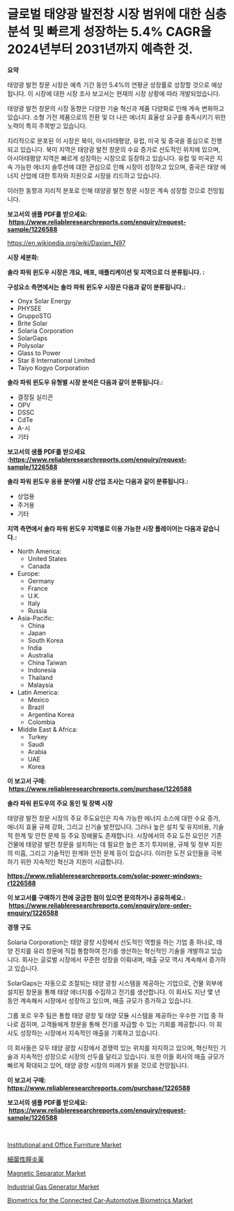 <p><h1>글로벌 태양광 발전창 시장 범위에 대한 심층 분석 및 빠르게 성장하는 5.4% CAGR을 2024년부터 2031년까지 예측한 것.</h1></p><p><strong>요약</strong></p>
<p><p>태양광 발전 창문 시장은 예측 기간 동안 5.4%의 연평균 성장률로 성장할 것으로 예상됩니다. 이 시장에 대한 시장 조사 보고서는 현재의 시장 상황에 따라 개발되었습니다.</p><p>태양광 발전 창문의 시장 동향은 다양한 기술 혁신과 제품 다양화로 인해 계속 변화하고 있습니다. 소형 가전 제품으로의 전환 및 더 나은 에너지 효율성 요구를 충족시키기 위한 노력이 특히 주목받고 있습니다.</p><p>지리적으로 분포된 이 시장은 북미, 아시아태평양, 유럽, 미국 및 중국을 중심으로 진행되고 있습니다. 북미 지역은 태양광 발전 창문의 수요 증가로 선도적인 위치에 있으며, 아시아태평양 지역은 빠르게 성장하는 시장으로 등장하고 있습니다. 유럽 및 미국은 지속 가능한 에너지 솔루션에 대한 관심으로 인해 시장이 성장하고 있으며, 중국은 태양 에너지 산업에 대한 투자와 지원으로 시장을 리드하고 있습니다.</p><p>이러한 동향과 지리적 분포로 인해 태양광 발전 창문 시장은 계속 성장할 것으로 전망됩니다.</p></p>
<p><strong>보고서의 샘플 PDF를 받으세요: &nbsp;<a href="https://www.reliableresearchreports.com/enquiry/request-sample/1226588">https://www.reliableresearchreports.com/enquiry/request-sample/1226588</a></strong></p>
<p><a href="https://en.wikipedia.org/wiki/Daxian_N97">https://en.wikipedia.org/wiki/Daxian_N97</a></p>
<p><strong>시장 세분화:</strong></p>
<p><strong> 솔라 파워 윈도우 시장은 개요, 배포, 애플리케이션 및 지역으로 더 분류됩니다. :</strong></p>
<p><strong>구성요소 측면에서는 솔라 파워 윈도우 시장은 다음과 같이 분류됩니다.:</strong></p>
<p><ul><li>Onyx Solar Energy</li><li>PHYSEE</li><li>GruppoSTG</li><li>Brite Solar</li><li>Solaria Corporation</li><li>SolarGaps</li><li>Polysolar</li><li>Glass to Power</li><li>Star 8 International Limited</li><li>Taiyo Kogyo Corporation</li></ul></p>
<p><strong> 솔라 파워 윈도우 유형별 시장 분석은 다음과 같이 분류됩니다.:</strong></p>
<p><ul><li>결정질 실리콘</li><li>OPV</li><li>DSSC</li><li>CdTe</li><li>A-시</li><li>기타</li></ul></p>
<p><strong>보고서의 샘플 PDF를 받으세요 :<a href="https://www.reliableresearchreports.com/enquiry/request-sample/1226588">https://www.reliableresearchreports.com/enquiry/request-sample/1226588</a></strong></p>
<p><strong> 솔라 파워 윈도우 응용 분야별 시장 산업 조사는 다음과 같이 분류됩니다.:</strong></p>
<p><ul><li>상업용</li><li>주거용</li><li>기타</li></ul></p>
<p><strong>지역 측면에서 솔라 파워 윈도우 지역별로 이용 가능한 시장 플레이어는 다음과 같습니다.:</strong></p>
<p><ul>
    <li>
        North America:
        <ul>
            <li>United States</li>
            <li>Canada</li>
        </ul>
    </li>
    <li>
        Europe:
        <ul>
            <li>Germany</li>
            <li>France</li>
            <li>U.K.</li>
            <li>Italy</li>
            <li>Russia</li>
        </ul>
    </li>
    <li>
        Asia-Pacific:
        <ul>
            <li>China</li>
            <li>Japan</li>
            <li>South Korea</li>
            <li>India</li>
            <li>Australia</li>
            <li>China Taiwan</li>
            <li>Indonesia</li>
            <li>Thailand</li>
            <li>Malaysia</li>
        </ul>
    </li>
    <li>
        Latin America:
        <ul>
            <li>Mexico</li>
            <li>Brazil</li>
            <li>Argentina Korea</li>
            <li>Colombia</li>
        </ul>
    </li>
    <li>
        Middle East & Africa:
        <ul>
            <li>Turkey</li>
            <li>Saudi</li>
            <li>Arabia</li>
            <li>UAE</li>
            <li>Korea</li>
        </ul>
    </li>
    </ul></p>
<p><strong>이 보고서 구매: &nbsp;<a href="https://www.reliableresearchreports.com/purchase/1226588">https://www.reliableresearchreports.com/purchase/1226588</a></strong></p>
<p><strong>솔라 파워 윈도우의 주요 동인 및 장벽 시장</strong></p>
<p><p>태양광 발전 창문 시장의 주요 주도요인은 지속 가능한 에너지 소스에 대한 수요 증가, 에너지 효율 규제 강화, 그리고 신기술 발전입니다. 그러나 높은 설치 및 유지비용, 기술적 한계 및 안전 문제 등 주요 장애물도 존재합니다. 시장에서의 주요 도전 요인은 기존 건물에 태양광 발전 창문을 설치하는 데 필요한 높은 초기 투자비용, 규제 및 정부 지원의 미흡, 그리고 기술적인 한계와 안전 문제 등이 있습니다. 이러한 도전 요인들을 극복하기 위한 지속적인 혁신과 지원이 시급합니다.</p></p>
<p><strong><a href="https://www.reliableresearchreports.com/solar-power-windows-r1226588">https://www.reliableresearchreports.com/solar-power-windows-r1226588</a></strong></p>
<p><strong>이 보고서를 구매하기 전에 궁금한 점이 있으면 문의하거나 공유하세요.: &nbsp;<a href="https://www.reliableresearchreports.com/enquiry/pre-order-enquiry/1226588">https://www.reliableresearchreports.com/enquiry/pre-order-enquiry/1226588</a></strong></p>
<p><strong>경쟁 구도</strong></p>
<p><p>Solaria Corporation는 태양 광창 시장에서 선도적인 역할을 하는 기업 중 하나로, 태양 전지를 유리 창문에 직접 통합하여 전기를 생산하는 혁신적인 기술을 개발하고 있습니다. 회사는 글로벌 시장에서 꾸준한 성장을 이뤄내며, 매출 규모 역시 계속해서 증가하고 있습니다.</p><p>SolarGaps는 자동으로 조절되는 태양 광창 시스템을 제공하는 기업으로, 건물 외부에 설치된 창문을 통해 태양 에너지를 수집하고 전기를 생산합니다. 이 회사도 지난 몇 년 동안 계속해서 시장에서 성장하고 있으며, 매출 규모가 증가하고 있습니다.</p><p>그룹 포르 우주 팀은 통합 태양 광창 및 태양 모듈 시스템을 제공하는 우수한 기업 중 하나로 꼽히며, 고객들에게 창문을 통해 전기를 자급할 수 있는 기회를 제공합니다. 이 회사도 성장하는 시장에서 지속적인 매출을 기록하고 있습니다.</p><p>이 회사들은 모두 태양 광창 시장에서 경쟁력 있는 위치를 차지하고 있으며, 혁신적인 기술과 지속적인 성장으로 시장의 선두를 달리고 있습니다. 또한 이들 회사의 매출 규모가 빠르게 확대되고 있어, 태양 광창 시장의 미래가 밝을 것으로 전망됩니다.</p></p>
<p><strong>이 보고서 구매: &nbsp; <a href="https://www.reliableresearchreports.com/purchase/1226588">https://www.reliableresearchreports.com/purchase/1226588</a></strong></p>
<p><strong>보고서의 샘플 PDF를 받으세요: &nbsp;<a href="https://www.reliableresearchreports.com/enquiry/request-sample/1226588">https://www.reliableresearchreports.com/enquiry/request-sample/1226588</a></strong><strong></strong></p>
<p>&nbsp;</p>
<p><p><a href="https://issuu.com/reportprime-2/docs/institutional-and-office-furniture-market-size-203">Institutional and Office Furniture Market</a></p><p><a href="https://github.com/DanykaKilback/Market-Research-Report-List-2/blob/main/789820819932.md">細菌性膣炎薬</a></p><p><a href="https://www.linkedin.com/pulse/market-forecast-global-magnetic-separator-trends-impact-analysis-z1onc?trackingId=BU9uLJWmZ8%2B9KIY8symezg%3D%3D">Magnetic Separator Market</a></p><p><a href="https://www.linkedin.com/pulse/evaluating-global-industrial-gas-generator-market-trends-growth-9vgfc?trackingId=jGVwFkfM7YjAz1PBMlS8OA%3D%3D">Industrial Gas Generator Market</a></p><p><a href="https://issuu.com/reportprime-2/docs/biometrics-for-the-connected-car-automotive-biomet">Biometrics for the Connected Car-Automotive Biometrics Market</a></p></p>